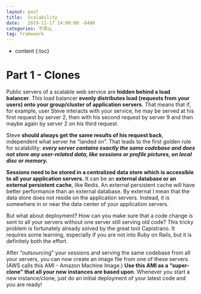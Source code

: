 ```yaml
---
layout: post
title:  Scalability
date:   2019-11-17 14:00:00 -0400
categories: 不周山
tag: framework
---
```



* content
{:toc}



# Part 1 - Clones

Public servers of a scalable web service are **hidden behind a load balancer**.  This load balancer **evenly distributes load (requests from your users) onto your group/cluster of  application servers**. That means that if, for example, user Steve interacts with your service, he may be served at his first request by server 2, then with his second request by server 9 and then maybe again by server 2 on his third request. 

Steve **should always get the same results of his request back**, independent what server he  “landed on”. That leads to the first golden rule for scalability: **_every server contains exactly the same codebase and does not store any user-related data, like sessions or profile pictures, on local disc or memory._** 

**Sessions need to be stored in a centralized data store which is accessible to all your application servers.** It can be an **external database or an external persistent cache**, like Redis. An external persistent cache will have better performance than an external database. By external I mean that the data store does not reside on the application servers. Instead, it is somewhere in or near the data center of your application servers. 

But what about deployment? How can you make sure that a code change is sent to all your servers without one server still serving old code? This tricky problem is fortunately already solved by the great tool Capistrano. It requires some learning, especially if you are not into Ruby on Rails, but it is definitely both the effort.

After “outsourcing” your sessions and serving the same codebase from all your servers, you can now create an image file from one of these servers (AWS calls this AMI - Amazon Machine Image.) **Use this AMI as a “super-clone” that all your new instances are based upon**. Whenever you start a new instance/clone, just do an initial deployment of your latest code and you are ready!